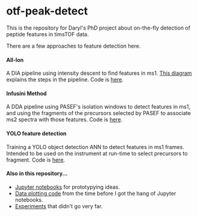 # otf-peak-detect
This is the repository for Daryl's PhD project about on-the-fly detection of peptide features in timsTOF data.

There are a few approaches to feature detection here.

#### All-Ion
A DIA pipeline using intensity descent to find features in ms1. [This diagram](https://github.com/WEHI-Proteomics/otf-peak-detect/blob/master/documentation/pipeline%20schematic.png) explains the steps in the pipeline. Code is [here](https://github.com/WEHI-Proteomics/otf-peak-detect/tree/master/original-pipeline).

#### Infusini Method
A DDA pipeline using PASEF's isolation windows to detect features in ms1, and using the fragments of the precursors selected by PASEF to associate ms2 spectra with those features. Code is [here](https://github.com/WEHI-Proteomics/otf-peak-detect/tree/master/pda).

#### YOLO feature detection
Training a YOLO object detection ANN to detect features in ms1 frames. Intended to be used on the instrument at run-time to select precursors to fragment. Code is [here](https://github.com/WEHI-Proteomics/otf-peak-detect/tree/master/yolo).

#### Also in this repository...
- [Jupyter notebooks](https://github.com/WEHI-Proteomics/otf-peak-detect/tree/master/notebooks) for prototypying ideas.
- [Data plotting code](https://github.com/WEHI-Proteomics/otf-peak-detect/tree/master/plotting) from the time before I got the hang of Jupyter notebooks.
- [Experiments](https://github.com/WEHI-Proteomics/otf-peak-detect/tree/master/experiments) that didn't go very far.
